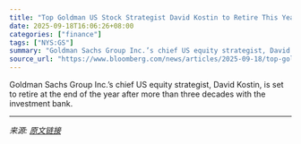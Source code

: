 ```yaml
---
title: "Top Goldman US Stock Strategist David Kostin to Retire This Year"
date: 2025-09-18T16:06:26+08:00
categories: ["finance"]
tags: ["NYS:GS"]
summary: "Goldman Sachs Group Inc.’s chief US equity strategist, David Kostin, is set to retire at the end of the year after more than three decades with the investment bank."
source_url: "https://www.bloomberg.com/news/articles/2025-09-18/top-goldman-us-stock-strategist-david-kostin-to-retire-this-year"
---
```


Goldman Sachs Group Inc.’s chief US equity strategist, David Kostin, is set to retire at the end of the year after more than three decades with the investment bank.

---

*来源: [原文链接](https://www.bloomberg.com/news/articles/2025-09-18/top-goldman-us-stock-strategist-david-kostin-to-retire-this-year)*
